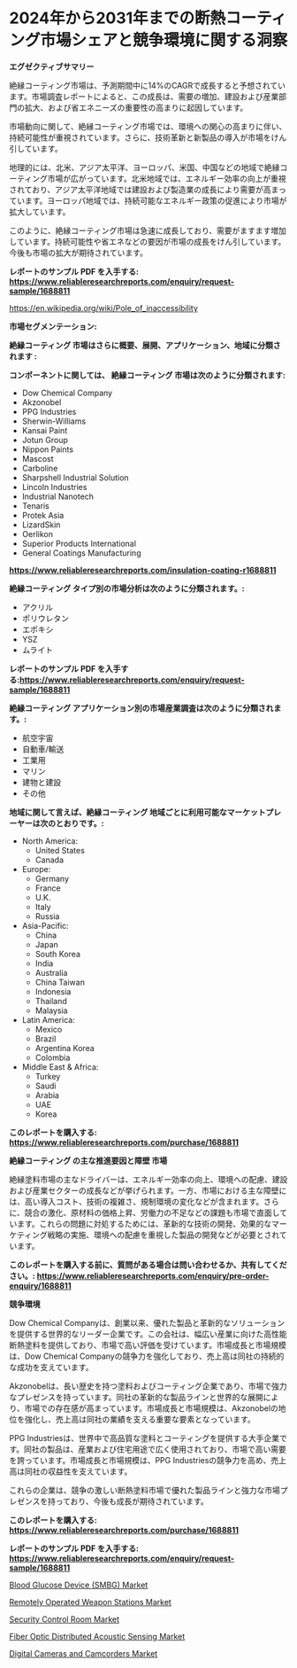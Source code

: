<p><h1>2024年から2031年までの断熱コーティング市場シェアと競争環境に関する洞察</h1></p><p><strong>エグゼクティブサマリー</strong></p>
<p><p>絶縁コーティング市場は、予測期間中に14%のCAGRで成長すると予想されています。市場調査レポートによると、この成長は、需要の増加、建設および産業部門の拡大、および省エネニーズの重要性の高まりに起因しています。</p><p>市場動向に関して、絶縁コーティング市場では、環境への関心の高まりに伴い、持続可能性が重視されています。さらに、技術革新と新製品の導入が市場をけん引しています。</p><p>地理的には、北米、アジア太平洋、ヨーロッパ、米国、中国などの地域で絶縁コーティング市場が広がっています。北米地域では、エネルギー効率の向上が重視されており、アジア太平洋地域では建設および製造業の成長により需要が高まっています。ヨーロッパ地域では、持続可能なエネルギー政策の促進により市場が拡大しています。</p><p>このように、絶縁コーティング市場は急速に成長しており、需要がますます増加しています。持続可能性や省エネなどの要因が市場の成長をけん引しています。今後も市場の拡大が期待されています。</p></p>
<p><strong>レポートのサンプル PDF を入手する: <a href="https://www.reliableresearchreports.com/enquiry/request-sample/1688811">https://www.reliableresearchreports.com/enquiry/request-sample/1688811</a></strong></p>
<p><a href="https://en.wikipedia.org/wiki/Pole_of_inaccessibility">https://en.wikipedia.org/wiki/Pole_of_inaccessibility</a></p>
<p><strong>市場セグメンテーション:</strong></p>
<p><strong> 絶縁コーティング 市場はさらに概要、展開、アプリケーション、地域に分類されます :</strong></p>
<p><strong>コンポーネントに関しては、 絶縁コーティング 市場は次のように分類されます:</strong></p>
<p><ul><li>Dow Chemical Company</li><li>Akzonobel</li><li>PPG Industries</li><li>Sherwin-Williams</li><li>Kansai Paint</li><li>Jotun Group</li><li>Nippon Paints</li><li>Mascost</li><li>Carboline</li><li>Sharpshell Industrial Solution</li><li>Lincoln Industries</li><li>Industrial Nanotech</li><li>Tenaris</li><li>Protek Asia</li><li>LizardSkin</li><li>Oerlikon</li><li>Superior Products International</li><li>General Coatings Manufacturing</li></ul></p>
<p><strong><a href="https://www.reliableresearchreports.com/insulation-coating-r1688811">https://www.reliableresearchreports.com/insulation-coating-r1688811</a></strong></p>
<p><strong> 絶縁コーティング タイプ別の市場分析は次のように分類されます。:</strong></p>
<p><ul><li>アクリル</li><li>ポリウレタン</li><li>エポキシ</li><li>YSZ</li><li>ムライト</li></ul></p>
<p><strong>レポートのサンプル PDF を入手する:<a href="https://www.reliableresearchreports.com/enquiry/request-sample/1688811">https://www.reliableresearchreports.com/enquiry/request-sample/1688811</a></strong></p>
<p><strong> 絶縁コーティング アプリケーション別の市場産業調査は次のように分類されます。:</strong></p>
<p><ul><li>航空宇宙</li><li>自動車/輸送</li><li>工業用</li><li>マリン</li><li>建物と建設</li><li>その他</li></ul></p>
<p><strong>地域に関して言えば、絶縁コーティング 地域ごとに利用可能なマーケットプレーヤーは次のとおりです。:</strong></p>
<p><ul>
    <li>
        North America:
        <ul>
            <li>United States</li>
            <li>Canada</li>
        </ul>
    </li>
    <li>
        Europe:
        <ul>
            <li>Germany</li>
            <li>France</li>
            <li>U.K.</li>
            <li>Italy</li>
            <li>Russia</li>
        </ul>
    </li>
    <li>
        Asia-Pacific:
        <ul>
            <li>China</li>
            <li>Japan</li>
            <li>South Korea</li>
            <li>India</li>
            <li>Australia</li>
            <li>China Taiwan</li>
            <li>Indonesia</li>
            <li>Thailand</li>
            <li>Malaysia</li>
        </ul>
    </li>
    <li>
        Latin America:
        <ul>
            <li>Mexico</li>
            <li>Brazil</li>
            <li>Argentina Korea</li>
            <li>Colombia</li>
        </ul>
    </li>
    <li>
        Middle East & Africa:
        <ul>
            <li>Turkey</li>
            <li>Saudi</li>
            <li>Arabia</li>
            <li>UAE</li>
            <li>Korea</li>
        </ul>
    </li>
    </ul></p>
<p><strong>このレポートを購入する: <a href="https://www.reliableresearchreports.com/purchase/1688811">https://www.reliableresearchreports.com/purchase/1688811</a></strong></p>
<p><strong>絶縁コーティング の主な推進要因と障壁 市場</strong></p>
<p><p>絶縁塗料市場の主なドライバーは、エネルギー効率の向上、環境への配慮、建設および産業セクターの成長などが挙げられます。一方、市場における主な障壁には、高い導入コスト、技術の複雑さ、規制環境の変化などが含まれます。さらに、競合の激化、原材料の価格上昇、労働力の不足などの課題も市場で直面しています。これらの問題に対処するためには、革新的な技術の開発、効果的なマーケティング戦略の実施、環境への配慮を重視した製品の開発などが必要とされています。</p></p>
<p><strong>このレポートを購入する前に、質問がある場合は問い合わせるか、共有してください。: <a href="https://www.reliableresearchreports.com/enquiry/pre-order-enquiry/1688811">https://www.reliableresearchreports.com/enquiry/pre-order-enquiry/1688811</a></strong></p>
<p><strong>競争環境</strong></p>
<p><p>Dow Chemical Companyは、創業以来、優れた製品と革新的なソリューションを提供する世界的なリーダー企業です。この会社は、幅広い産業に向けた高性能断熱塗料を提供しており、市場で高い評価を受けています。市場成長と市場規模は、Dow Chemical Companyの競争力を強化しており、売上高は同社の持続的な成功を支えています。</p><p>Akzonobelは、長い歴史を持つ塗料およびコーティング企業であり、市場で強力なプレゼンスを持っています。同社の革新的な製品ラインと世界的な展開により、市場での存在感が高まっています。市場成長と市場規模は、Akzonobelの地位を強化し、売上高は同社の業績を支える重要な要素となっています。</p><p>PPG Industriesは、世界中で高品質な塗料とコーティングを提供する大手企業です。同社の製品は、産業および住宅用途で広く使用されており、市場で高い需要を誇っています。市場成長と市場規模は、PPG Industriesの競争力を高め、売上高は同社の収益性を支えています。</p><p>これらの企業は、競争の激しい断熱塗料市場で優れた製品ラインと強力な市場プレゼンスを持っており、今後も成長が期待されています。</p></p>
<p><strong>このレポートを購入する: <a href="https://www.reliableresearchreports.com/purchase/1688811">https://www.reliableresearchreports.com/purchase/1688811</a></strong></p>
<p><strong>レポートのサンプル PDF を入手する: <a href="https://www.reliableresearchreports.com/enquiry/request-sample/1688811">https://www.reliableresearchreports.com/enquiry/request-sample/1688811</a></strong><strong></strong></p>
<p><p><a href="https://www.linkedin.com/pulse/blood-glucose-device-smbg-market-overview-global-trends-future-midec">Blood Glucose Device (SMBG) Market</a></p><p><a href="https://medium.com/@staceyhilll48/global-remotely-operated-weapon-stations-market-size-and-market-trends-analysis-by-regional-bb09b19f6d12">Remotely Operated Weapon Stations Market</a></p><p><a href="https://github.com/gcimaudf65/Market-Research-Report-List-1/blob/main/security-control-room-market.md">Security Control Room Market</a></p><p><a href="https://github.com/pennyaldbrittonh658/Market-Research-Report-List-1/blob/main/fiber-optic-distributed-acoustic-sensing-market.md">Fiber Optic Distributed Acoustic Sensing Market</a></p><p><a href="https://issuu.com/reportprime-2/docs/digital-cameras-and-camcorders-market-size-2030.pp">Digital Cameras and Camcorders Market</a></p></p>